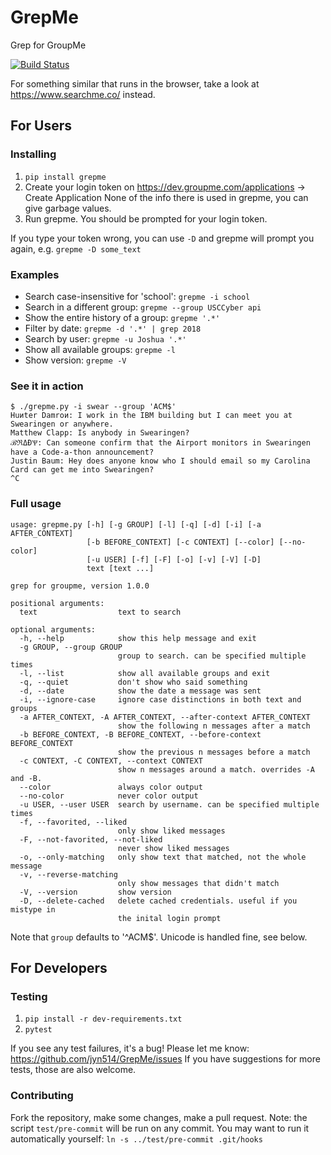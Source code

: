 # GrepMe
Grep for GroupMe

[![Build Status](https://travis-ci.org/jyn514/GrepMe.svg?branch=master)](https://travis-ci.org/jyn514/GrepMe)

For something similar that runs in the browser, take a look at https://www.searchme.co/ instead.

## For Users
### Installing
1. `pip install grepme`
2. Create your login token on https://dev.groupme.com/applications -> Create Application
  None of the info there is used in grepme, you can give garbage values.
3. Run grepme. You should be prompted for your login token.

If you type your token wrong, you can use `-D` and grepme will prompt you again,
e.g. `grepme -D some_text`

### Examples
- Search case-insensitive for 'school': `grepme -i school`
- Search in a different group: `grepme --group USCCyber api`
- Show the entire history of a group: `grepme '.*'`
- Filter by date: `grepme -d '.*' | grep 2018`
- Search by user: `grepme -u Joshua '.*'`
- Show all available groups: `grepme -l`
- Show version: `grepme -V`

### See it in action
```
$ ./grepme.py -i swear --group 'ACM$'
Huиter Damroи: I work in the IBM building but I can meet you at Swearingen or anywhere.
Matthew Clapp: Is anybody in Swearingen?
ℬℜΔƉѰ: Can someone confirm that the Airport monitors in Swearingen have a Code-a-thon announcement?
Justin Baum: Hey does anyone know who I should email so my Carolina Card can get me into Swearingen?
^C
```

### Full usage
```
usage: grepme.py [-h] [-g GROUP] [-l] [-q] [-d] [-i] [-a AFTER_CONTEXT]
                 [-b BEFORE_CONTEXT] [-c CONTEXT] [--color] [--no-color]
                 [-u USER] [-f] [-F] [-o] [-v] [-V] [-D]
                 text [text ...]

grep for groupme, version 1.0.0

positional arguments:
  text                  text to search

optional arguments:
  -h, --help            show this help message and exit
  -g GROUP, --group GROUP
                        group to search. can be specified multiple times
  -l, --list            show all available groups and exit
  -q, --quiet           don't show who said something
  -d, --date            show the date a message was sent
  -i, --ignore-case     ignore case distinctions in both text and groups
  -a AFTER_CONTEXT, -A AFTER_CONTEXT, --after-context AFTER_CONTEXT
                        show the following n messages after a match
  -b BEFORE_CONTEXT, -B BEFORE_CONTEXT, --before-context BEFORE_CONTEXT
                        show the previous n messages before a match
  -c CONTEXT, -C CONTEXT, --context CONTEXT
                        show n messages around a match. overrides -A and -B.
  --color               always color output
  --no-color            never color output
  -u USER, --user USER  search by username. can be specified multiple times
  -f, --favorited, --liked
                        only show liked messages
  -F, --not-favorited, --not-liked
                        never show liked messages
  -o, --only-matching   only show text that matched, not the whole message
  -v, --reverse-matching
                        only show messages that didn't match
  -V, --version         show version
  -D, --delete-cached   delete cached credentials. useful if you mistype in
                        the inital login prompt
```

Note that `group` defaults to '^ACM$'.
Unicode is handled fine, see below.

## For Developers
### Testing
1. `pip install -r dev-requirements.txt`
2. `pytest`

If you see any test failures, it's a bug! Please let me know: https://github.com/jyn514/GrepMe/issues
If you have suggestions for more tests, those are also welcome.

### Contributing
Fork the repository, make some changes, make a pull request.
Note: the script `test/pre-commit` will be run on any commit.
You may want to run it automatically yourself: `ln -s ../test/pre-commit .git/hooks`
